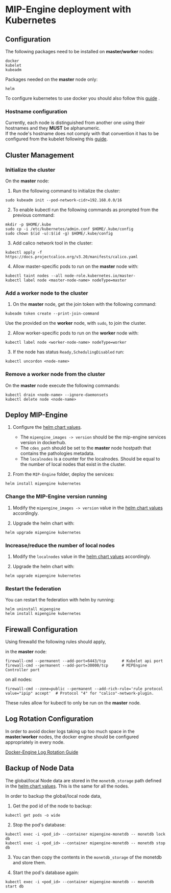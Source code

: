 # MIP-Engine deployment with Kubernetes

## Configuration

The following packages need to be installed on **master/worker** nodes:

```
docker
kubelet
kubeadm
```

Packages needed on the **master** node only:

```
helm
```

To configure kubernetes to use docker you should also follow this [guide](https://kubernetes.io/docs/setup/production-environment/container-runtimes/#docker "guide") .

### Hostname configuration

Currently, each node is distinguished from another one using their hostnames and they <b>MUST</b> be alphanumeric.
<br>If the node's hostname does not comply with that convention it has to be configured
from the kubelet following this [guide](https://kubernetes.io/docs/reference/labels-annotations-taints/#kubernetesiohostname).

## Cluster Management

### Initialize the cluster

On the **master** node:

1. Run the following command to initialize the cluster:

```
sudo kubeadm init --pod-network-cidr=192.168.0.0/16
```

2. To enable kubectl run the following commands as prompted from the previous command:

```
mkdir -p $HOME/.kube
sudo cp -i /etc/kubernetes/admin.conf $HOME/.kube/config
sudo chown $(id -u):$(id -g) $HOME/.kube/config
```

3. Add calico network tool in the cluster:

```
kubectl apply -f https://docs.projectcalico.org/v3.20/manifests/calico.yaml
```

4. Allow master-specific pods to run on the **master** node with:

```
kubectl taint nodes --all node-role.kubernetes.io/master-
kubectl label node <master-node-name> nodeType=master
```

### Add a worker node to the cluster

1. On the **master** node, get the join token with the following command:

```
kubeadm token create --print-join-command
```

Use the provided on the **worker** node, with `sudo`, to join the cluster.

2. Allow worker-specific pods to run on the **worker** node with:

```
kubectl label node <worker-node-name> nodeType=worker
```

3. If the node has status `Ready,SchedulingDisabled` run:

```
kubectl uncordon <node-name>
```

### Remove a worker node from the cluster

On the **master** node execute the following commands:

```
kubectl drain <node-name> --ignore-daemonsets
kubectl delete node <node-name>
```

## Deploy MIP-Engine

1. Configure the [helm chart values](values.yaml).

   - The `mipengine_images -> version` should be the mip-engine services version in dockerhub.
   - The `cdes_path` should be set to the **master** node hostpath that contains the pathologies metadata.
   - The `localnodes` is a counter for the localnodes. Should be equal to the number of local nodes that exist in the cluster.

1. From the `MIP-Engine` folder, deploy the services:

```
helm install mipengine kubernetes
```

### Change the MIP-Engine version running

1. Modify the `mipengine_images -> version` value in the [helm chart values](values.yaml) accordingly.

1. Upgrade the helm chart with:

```
helm upgrade mipengine kubernetes
```

### Increase/reduce the number of local nodes

1. Modify the `localnodes` value in the [helm chart values](values.yaml) accordingly.

1. Upgrade the helm chart with:

```
helm upgrade mipengine kubernetes
```

### Restart the federation

You can restart the federation with helm by running:

```
helm uninstall mipengine
helm install mipengine kubernetes
```

## Firewall Configuration

Using firewalld the following rules should apply,

in the **master** node:

```
firewall-cmd --permanent --add-port=6443/tcp       # Kubelet api port
firewall-cmd --permanent --add-port=30000/tcp      # MIPEngine Controller port
```

on all nodes:

```
firewall-cmd --zone=public --permanent --add-rich-rule='rule protocol value="ipip" accept'  # Protocol "4" for "calico"-network-plugin.
```

These rules allow for kubectl to only be run on the **master** node.

## Log Rotation Configuration

In order to avoid docker logs taking up too much space in the **master**/**worker** nodes, the docker engine should be configured appropriately in every node.

[Docker-Engine Log Rotation Guide](https://docs.docker.com/config/containers/logging/configure/#configure-the-default-logging-driver)

## Backup of Node Data

The global/local Node data are stored in the `monetdb_storage` path defined in the [helm chart values](values.yaml). This is the same for all the nodes.

In order to backup the global/local node data,

1. Get the pod id of the node to backup:

```
kubectl get pods -o wide
```

2. Stop the pod's database:

```
kubectl exec -i <pod_id> --container mipengine-monetdb -- monetdb lock db
kubectl exec -i <pod_id> --container mipengine-monetdb -- monetdb stop db
```

3. You can then copy the contents in the `monetdb_storage` of the monetdb and store them.

1. Start the pod's database again:

```
kubectl exec -i <pod_id> --container mipengine-monetdb -- monetdb start db
```
